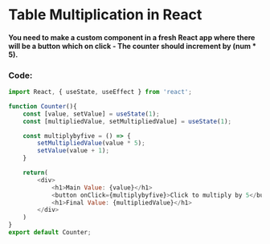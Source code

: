 # Table Multiplication in React
#### You need to make a custom component in a fresh React app where there will be a button which on click - The counter should increment by (num * 5).

### Code:
```javascript
import React, { useState, useEffect } from 'react';

function Counter(){
    const [value, setValue] = useState(1);
    const [multipliedValue, setMultipliedValue] = useState(1);

    const multiplybyfive = () => {
        setMultipliedValue(value * 5);
        setValue(value + 1);
    }

    return(
        <div>
            <h1>Main Value: {value}</h1>
            <button onClick={multiplybyfive}>Click to multiply by 5</button>
            <h1>Final Value: {multipliedValue}</h1>
        </div>
    )
}
export default Counter;
```